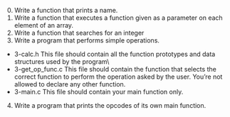 0. Write a function that prints a name.
1. Write a function that executes a function given as a parameter on each element of an array.
2. Write a function that searches for an integer
3. Write a program that performs simple operations.
 * 3-calc.h
    This file should contain all the function prototypes and data structures used by the program\
 * 3-get_op_func.c
    This file should contain the function that selects the correct function to perform the        operation asked by the user. You’re not allowed to declare any other function.
 * 3-main.c
    This file should contain your main function only.
4. Write a program that prints the opcodes of its own main function.
